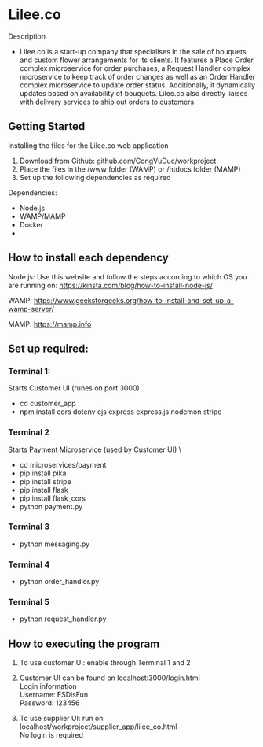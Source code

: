 # Lilee.co 


Description
- Lilee.co is a start-up company that specialises in the sale of bouquets and custom flower arrangements for its clients. It features a Place Order complex microservice for order purchases, a Request Handler complex microservice to keep track of order changes as well as an Order Handler complex microservice to update order status. Additionally, it dynamically updates based on availability of bouquets. Lilee.co also directly liaises with delivery services to ship out orders to customers.



## Getting Started
Installing the files for the Lilee.co web application
1. Download from Github: github.com/CongVuDuc/workproject
2. Place the files in the /www folder (WAMP) or /htdocs folder (MAMP)
3. Set up the following dependencies as required

Dependencies:
- Node.js
- WAMP/MAMP
- Docker
- 

## How to install each dependency
Node.js:
Use this website and follow the steps according to which OS you are running on: https://kinsta.com/blog/how-to-install-node-js/

WAMP:
https://www.geeksforgeeks.org/how-to-install-and-set-up-a-wamp-server/

MAMP:
https://mamp.info

## Set up required:
### Terminal 1:
Starts Customer UI (runes on port 3000)
- cd customer_app
- npm install cors dotenv ejs express express.js nodemon stripe


### Terminal 2
Starts Payment Microservice (used by Customer UI) \
- cd microservices/payment
- pip install pika 
- pip install stripe 
- pip install flask 
- pip install flask_cors
- python payment.py 

### Terminal 3
- python messaging.py

### Terminal 4
- python order_handler.py

### Terminal 5
- python request_handler.py



## How to executing the program 
1. To use customer UI: enable through Terminal 1 and 2
2. Customer UI can be found on localhost:3000/login.html \
Login information \
Username: ESDisFun \
Password: 123456 

2. To use supplier UI: run on localhost/workproject/supplier_app/lilee_co.html \
No login is required 


